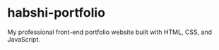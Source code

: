 # habshi-portfolio
My professional front-end portfolio website built with HTML, CSS, and JavaScript.
